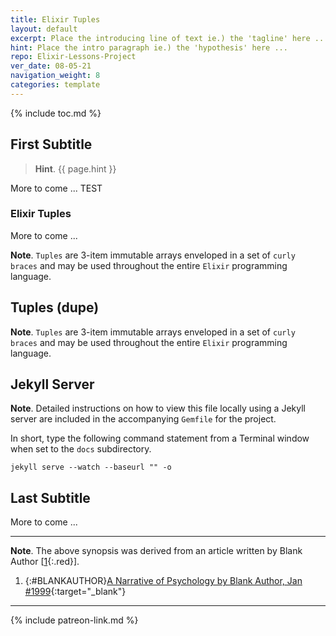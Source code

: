 ```yaml
---
title: Elixir Tuples
layout: default
excerpt: Place the introducing line of text ie.) the 'tagline' here ...
hint: Place the intro paragraph ie.) the 'hypothesis' here ...
repo: Elixir-Lessons-Project
ver_date: 08-05-21
navigation_weight: 8
categories: template
---
```

{% include toc.md %}

## First Subtitle

> **Hint**. {{ page.hint }}

More to come ... TEST

### Elixir Tuples

More to come ...

**Note**. `Tuples` are 3-item immutable arrays enveloped in a set of `curly braces` and may be used throughout the entire `Elixir` programming language.

## Tuples (dupe)

**Note**. `Tuples` are 3-item immutable arrays enveloped in a set of `curly braces` and may be used throughout the entire `Elixir` programming language.


## Jekyll Server

**Note**. Detailed instructions on how to view this file locally using a Jekyll server are included in the accompanying `Gemfile` for the project.

In short, type the following command statement from a Terminal window when set to the `docs` subdirectory.

```jekyll
jekyll serve --watch --baseurl "" -o
```

## Last Subtitle

More to come ...

***

**Note**. The above synopsis was derived from an article written by Blank Author [[1](#BLANKAUTHOR){:.red}].

1. {:#BLANKAUTHOR}[A Narrative of Psychology by Blank Author, Jan #1999](http://cowles.yale.edu/sites/default/files/files/pub/d20/d2069.pdf){:target="_blank"}

***

{% include patreon-link.md %}
